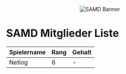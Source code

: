 <p align="center">
  <img src="http://fs5.directupload.net/images/170811/temp/d95hyzcf.png" alt="SAMD Banner"/>
</p>

<p align="center">

# SAMD Mitglieder Liste


| Spielername | Rang | Gehalt |
| ----------- | ---- | ------ |
| Netlog |6| - |

</p>
